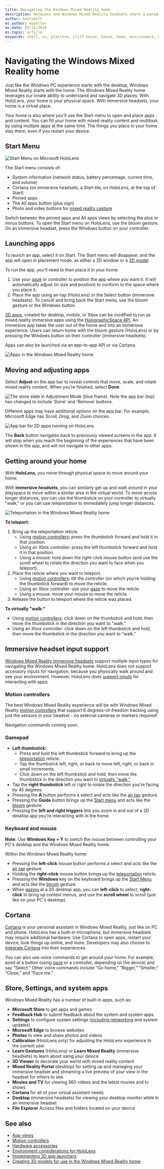 ```yaml
---
title: Navigating the Windows Mixed Reality home
description: HoloLens and Windows Mixed Reality headsets share a paradigm for launching, placing, and manipulating apps and 3D models in your environment (whether physical or digital). Learn how to navigate the Windows Mixed Reality home on both device types.
author: mattzmsft
ms.author: mazeller
ms.date: 03/21/2018
ms.topic: article
keywords: shell, os, platform, cliff house, house, home, environment, start, start menu, home menu, pins, app, launch apps, place apps, teleport, move, navigate
---
```




# Navigating the Windows Mixed Reality home

Just like the Windows PC experience starts with the desktop, Windows Mixed Reality starts with the home. The Windows Mixed Reality home leverages our innate ability to understand and navigate 3D places. With HoloLens, your home is your physical space. With immersive headsets, your home is a virtual place.

Your home is also where you’ll use the Start menu to open and place apps and content. You can fill your home with mixed reality content and multitask by using multiple apps at the same time. The things you place in your home stay there, even if you restart your device.

## Start Menu

![Start Menu on Microsoft HoloLens](images/start-500px.png)

The Start menu consists of:
* System information (network status, battery percentage, current time, and volume)
* Cortana (on immersive headsets, a Start tile; on HoloLens, at the top of Start)
* Pinned apps
* The All apps button (plus sign)
* Photo and video buttons for [mixed reality capture](mixed-reality-capture.md)

Switch between the pinned apps and All apps views by selecting the plus or minus buttons. To open the Start menu on HoloLens, use the bloom gesture. On an immersive headset, press the Windows button on your controller.

## Launching apps

To launch an app, select it on Start. The Start menu will disappear, and the app will open in placement mode, as either a 2D window or a [3D model](implementing-3d-app-launchers.md).

To run the app, you’ll need to then place it in your home:
1. Use your [gaze](gaze.md) or controller to position the app where you want it. It will automatically adjust (in size and position) to conform to the space where you place it.
2. Place the app using air-tap (HoloLens) or the Select button (immersive headsets). To cancel and bring back the Start menu, use the bloom gesture or the Windows button.

[2D apps](building-2d-apps.md), created for desktop, mobile, or Xbox can be modified to run as mixed reality immersive apps using the [HolographicSpace API](https://msdn.microsoft.com/library/windows/apps/windows.graphics.holographic.holographicspace.aspx). An immersive app takes the user out of the home and into an immersive experience. Users can return home with the bloom gesture (HoloLens) or by pressing the Windows button on their controller (immersive headsets).

Apps can also be launched via an app-to-app API or via Cortana.

![Apps in the Windows Mixed Reality home](images/mixed-reality-home-500px.png)

## Moving and adjusting apps

Select **Adjust** on the app bar to reveal controls that move, scale, and rotate mixed reality content. When you’re finished, select **Done**.

![The store slate in Adjustment Mode (blue frame). Note the app bar (top) has changed to include 'Done' and 'Remove' buttons.](images/adjust-500px.png)

Different apps may have additional options on the app bar. For example, Microsoft Edge has *Scroll*, *Drag*, and *Zoom* choices. 

![App bar for 2D apps running on HoloLens](images/holobar-500px.png)

The **Back** button navigates back to previously viewed screens in the app. It will stop when you reach the beginning of the experiences that have been shown in the app, and will not navigate to other apps.

## Getting around your home

With **HoloLens**, you move through physical space to move around your home.

With **immersive headsets**, you can similarly get up and walk around in your playspace to move within a similar area in the virtual world. To move across longer distances, you can use the thumbstick on your controller to virtually "walk," or you can use *teleportation* to immediately jump longer distances.

![Teleportation in the Windows Mixed Reality home](images/teleportation-500px.png)

**To teleport:**
1. Bring up the teleportation reticle.
   * Using [motion controllers](motion-controllers.md): press the thumbstick forward and hold it in that position.
   * Using an Xbox controller: press the left thumbstick forward and hold it in that position.
   * Using a mouse: hold down the right-click mouse button (and use the scroll wheel to rotate the direction you want to face when you teleport).
2. Place the reticle where you want to teleport.
   * Using [motion controllers](motion-controllers.md): tilt the controller (on which you're holding the thumbstick forward) to move the reticle.
   * Using an Xbox controller: use your [gaze](gaze.md) to move the reticle.
   * Using a mouse: move your mouse to move the reticle.
3. Release the button to teleport where the reticle was placed.

**To virtually "walk:"**
* Using [motion controllers](motion-controllers.md): click down on the thumbstick and hold, then move the thumbstick in the direction you want to "walk."
* Using an Xbox controller: click down on the left thumbstick and hold, then move the thumbstick in the direction you want to "walk."

## Immersive headset input support

[Windows Mixed Reality immersive headsets](immersive-headset-hardware-details.md) support multiple input types for navigating the Windows Mixed Reality home. HoloLens does not support accessory inputs for navigation, because you physically walk around and see your environment. However, HoloLens does [support inputs](hardware-accessories.md) for interacting with apps.

### Motion controllers

The best Windows Mixed Reality experience will be with Windows Mixed Reality [motion controllers](motion-controllers.md) that support 6 degrees-of-freedom tracking using just the sensors in your headset - no external cameras or markers required!

Navigation commands coming soon.

### Gamepad
* **Left thumbstick:**
  * Press and hold the left thumbstick forward to bring up the [teleportation](navigating-the-windows-mixed-reality-home.md#getting-around-your-home) reticle.
  * Tap the thumbstick left, right, or back to move left, right, or back in small increments.
  * Click down on the left thumbstick and hold, then move the thumbstick in the direction you want to [virtually "walk."](navigating-the-windows-mixed-reality-home.md#getting-around-your-home)
* Tap the **right thumbstick** left or right to rotate the direction you're facing by 45 degrees.
* Pressing the **A** button performs a select and acts like the [air tap](gestures.md#air-tap) gesture.
* Pressing the **Guide** button brings up the [Start menu](navigating-the-windows-mixed-reality-home.md#start-menu) and acts like the [bloom](gestures.md#bloom) gesture.
* Pressing the **left and right triggers** lets you zoom in and out of a 2D desktop app you're interacting with in the home.

### Keyboard and mouse

**Note:** Use **Windows Key + Y** to switch the mouse between controlling your PC's desktop and the Windows Mixed Reality home.

Within the Windows Mixed Reality home:
* Pressing the **left-click** mouse button performs a select and acts like the [air tap](gestures.md#air-tap) gesture.
* Holding the **right-click** mouse button brings up the [teleportation](navigating-the-windows-mixed-reality-home.md#getting-around-your-home) reticle.
* Pressing the **Windows** key on the keyboard brings up the [Start Menu](navigating-the-windows-mixed-reality-home.md#start-menu) and acts like the [bloom](gestures.md#bloom) gesture.
* When [gazing](gaze.md) at a 2D desktop app, you can **left-click** to select, **right-click** to bring up context menus, and use the **scroll wheel** to scroll (just like on your PC's desktop).

## Cortana

[Cortana](voice-input.md#hey-cortana) is your personal assistant in Windows Mixed Reality, just like on PC and phone. HoloLens has a built-in microphone, but immersive headsets may require additional hardware. Use Cortana to open apps, restart your device, look things up online, and more. Developers may also choose to [integrate Cortana](https://dev.windows.com/cortana) into their experiences.

You can also use voice commands to get around your home. For example, point at a button (using [gaze](gaze.md) or a controller, depending on the device) and say “Select.” Other voice commands include “Go home,” “Bigger,” “Smaller,” “Close,” and “Face me.”

## Store, Settings, and system apps

Windows Mixed Reality has a number of built-in apps, such as:
* **Microsoft Store** to get apps and games
* **Feedback Hub** to submit feedback about the system and system apps
* **Settings** to configure system settings ([including networking](connecting-to-wi-fi-on-hololens.md) and system updates)
* **Microsoft Edge** to browse websites
* **Photos** to view and share photos and videos
* **Calibration** (HoloLens only) for adjusting the HoloLens experience to the current user
* **Learn Gestures** (HoloLens) or **Learn Mixed Reality** (immersive headsets) to learn about using your device
* **3D Viewer** to decorate your world with mixed reality content
* **Mixed Reality Portal** (desktop) for setting up and managing your immersive headset and streaming a live preview of your view in the headset for others to see.
* **Movies and TV** for viewing 360 videos and the latest movies and tv shows
* **Cortana** for all of your virtual assistant needs
* **Desktop** (immersive headsets) for viewing your desktop monitor while in an immersive headset
* **File Explorer** Access files and folders located on your device

## See also
* [App views](app-views.md)
* [Motion controllers](motion-controllers.md)
* [Hardware accessories](hardware-accessories.md)
* [Environment considerations for HoloLens](environment-considerations-for-hololens.md)
* [Implementing 3D app launchers](implementing-3d-app-launchers.md)
* [Creating 3D models for use in the Windows Mixed Reality home](creating-3d-models-for-use-in-the-windows-mixed-reality-home.md)
